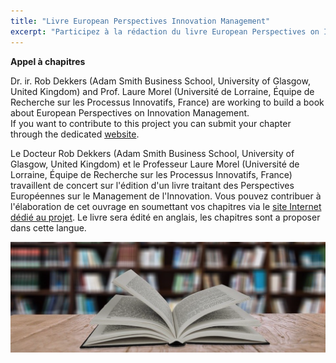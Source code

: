 ```yaml
---
title: "Livre European Perspectives Innovation Management" 
excerpt: "Participez à la rédaction du livre European Perspectives on Innovation Management"
---
```


**Appel à chapitres** 

Dr. ir. Rob Dekkers (Adam Smith Business School, University of Glasgow, United Kingdom) and 
Prof. Laure Morel (Université de Lorraine, Équipe de Recherche sur les Processus Innovatifs, France) are working to build a book about European Perspectives on Innovation Management.  
If you want to contribute to this project you can submit your chapter through the dedicated [website](https://european-perspectives-innovation-management.eu). 


Le Docteur Rob Dekkers (Adam Smith Business School, University of Glasgow, United Kingdom) et le Professeur Laure Morel (Université de Lorraine, Équipe de Recherche sur les Processus Innovatifs, France) travaillent de concert sur l'édition d'un livre traitant des Perspectives Européennes sur le Management de l'Innovation. Vous pouvez contribuer à l'élaboration de cet ouvrage en soumettant vos chapitres via le [site Internet dédié au projet](https://european-perspectives-innovation-management.eu). Le livre sera édité en anglais, les chapitres sont a proposer dans cette langue.  


![Book](/assets/images/post/epim.png)